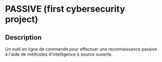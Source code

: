# PASSIVE (first cybersecurity project)

## Description
Un outil en ligne de commande pour effectuer une reconnaissance passive à l'aide de méthodes d'intelligence à source ouverte.